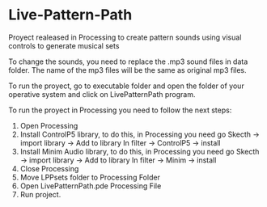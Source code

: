 # Live-Pattern-Path
Proyect realeased in Processing to create pattern sounds using visual controls to generate musical sets

To change the sounds, you need to replace the .mp3 sound files in data folder. The name of the mp3 files will be the same as original mp3 files.

To run the proyect, go to executable folder and open the folder of your operative system and click on LivePatternPath program.

To run the proyect in Processing you need to follow the next steps:
1. Open Processing
2. Install ControlP5 library, to do this, in Processing you need go 
Skecth -> import library -> Add to library
In filter -> ControlP5 -> install
3. Install Minim Audio library, to do this, in Processing you need go 
Skecth -> import library -> Add to library
In filter -> Minim -> install
4. Close Processing 
5. Move LPPsets folder to Processing Folder
6. Open LivePatternPath.pde Processing File
7. Run project. 

